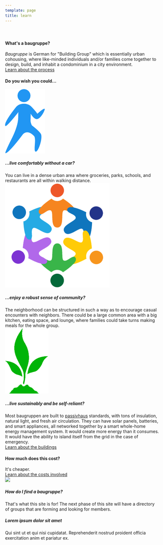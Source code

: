 ```yaml
---
template: page
title: learn
---
```


<section class="section--center mdl-grid mdl-grid--no-spacing mdl-shadow--2dp">
	<header class="mdl-cell mdl-cell--3-col-desktop mdl-cell--2-col-tablet mdl-cell--4-col-phone mdl-color--teal-100 mdl-color-text--white">
		<div class="what-is-image"></div>
	</header>
	<div class="mdl-card mdl-cell mdl-cell--9-col-desktop mdl-cell--6-col-tablet mdl-cell--4-col-phone">
		<div class="mdl-card__supporting-text">
			<h4>What's a baugruppe?</h4>
			<i>Baugruppe</i> is German for "Building Group" which is essentially urban cohousing, where like-minded individuals and/or families come together to design, build, and inhabit a condominium in a city environment.
		</div>
		<div class="mdl-card__actions">
			<a href="/process.html" class="mdl-button">Learn about the process</a>
		</div>
	</div>
</section>
<section class="section--center mdl-grid mdl-grid--no-spacing mdl-shadow--2dp">
	<div class="mdl-card mdl-cell mdl-cell--12-col">
		<div class="mdl-card__supporting-text mdl-grid mdl-grid--no-spacing">
			<h4 class="mdl-cell mdl-cell--12-col">Do you wish you could...</h4>
			<div class="section__circle-container mdl-cell mdl-cell--2-col mdl-cell--1-col-phone">
				<img src="images/icon-walk.png"/>
			</div>
			<div class="section__text mdl-cell mdl-cell--10-col-desktop mdl-cell--6-col-tablet mdl-cell--3-col-phone">
				<h5>...live comfortably without a car?</h5>
				You can live in a dense urban area where groceries, parks, schools, and restaurants are all within walking distance.
			</div>
			<div class="section__circle-container mdl-cell mdl-cell--2-col mdl-cell--1-col-phone">
				<img src="images/icon-community.png"/>
			</div>
			<div class="section__text mdl-cell mdl-cell--10-col-desktop mdl-cell--6-col-tablet mdl-cell--3-col-phone">
				<h5>...enjoy a robust sense of community?</h5>
				The neighborhood can be structured in such a way as to encourage casual encounters with neighbors. There could be a large common area with a big kitchen, eating space, and lounge, where families could take turns making meals for the whole group.
			</div>
			<div class="section__circle-container mdl-cell mdl-cell--2-col mdl-cell--1-col-phone">
				<img src="images/icon-sustainable.png"/>
			</div>
			<div class="section__text mdl-cell mdl-cell--10-col-desktop mdl-cell--6-col-tablet mdl-cell--3-col-phone">
				<h5>...live sustainably and be self-reliant?</h5>
				Most baugruppen are built to <a href="http://en.wikipedia.org/wiki/Passivhaus">passivhaus</a> standards, with tons of insulation, natural light, and fresh air circulation. They can have solar panels, batteries, and smart appliances, all networked together by a smart whole-home energy management system. It would create more energy than it consumes. It would have the ability to island itself from the grid in the case of emergency.
			</div>
		</div>
		<div class="mdl-card__actions">
			<a href="/building.html" class="mdl-button">Learn about the buildings</a>
		</div>
	</div>
</section>
<section class="section--center mdl-grid mdl-grid--no-spacing mdl-shadow--2dp">
	<div class="mdl-card mdl-cell mdl-cell--12-col">
		<div class="mdl-card__supporting-text">
			<h4>How much does this cost?</h4>
			It's cheaper.
		</div>
		<div class="mdl-card__actions">
			<a href="/costs.html" class="mdl-button">Learn about the costs involved</a>
		</div>
	</div>
</section>
<section class="section--footer mdl-color--white mdl-grid">
	<div class="section__circle-container mdl-cell mdl-cell--2-col mdl-cell--1-col-phone">
		<div class="section__circle-container__circle mdl-color--accent section__circle--big"><img src="images/path.png"></div>
	</div>
	<div class="section__text mdl-cell mdl-cell--4-col-desktop mdl-cell--6-col-tablet mdl-cell--3-col-phone">
		<h5>How do I find a baugruppe?</h5>
		That's what this site is for! The next phase of this site will have a directory of groups that are forming and looking for members.
	</div>
	<div class="section__circle-container mdl-cell mdl-cell--2-col mdl-cell--1-col-phone">
		<div class="section__circle-container__circle mdl-color--accent section__circle--big"></div>
	</div>
	<div class="section__text mdl-cell mdl-cell--4-col-desktop mdl-cell--6-col-tablet mdl-cell--3-col-phone">
		<h5>Lorem ipsum dolor sit amet</h5>
		Qui sint ut et qui nisi cupidatat. Reprehenderit nostrud proident officia exercitation anim et pariatur ex.
	</div>
</section>